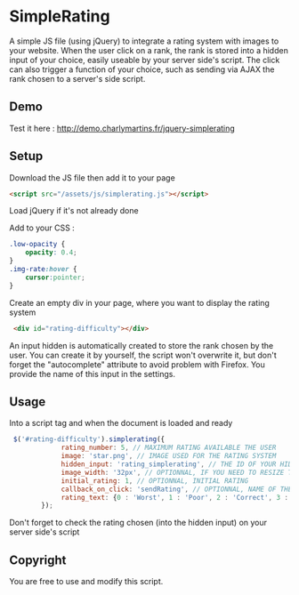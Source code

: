 SimpleRating
=============
A simple JS file (using jQuery) to integrate a rating system with images to your website.
When the user click on a rank, the rank is stored into a hidden input of your choice, easily useable by your server side's script.
The click can also trigger a function of your choice, such as sending via AJAX the rank chosen to a server's side script. 

Demo
------------------
Test it here :
http://demo.charlymartins.fr/jquery-simplerating

Setup
------------------
Download the JS file then add it to your page

````html
<script src="/assets/js/simplerating.js"></script>
````
Load jQuery if it's not already done

Add to your CSS :

````css
.low-opacity {
    opacity: 0.4;
}
.img-rate:hover {
    cursor:pointer;
}
````
Create an empty div in your page, where you want to display the rating system

````html
 <div id="rating-difficulty"></div>
````
An input hidden is automatically created to store the rank chosen by the user.
You can create it by yourself, the script won't overwrite it, but don't forget the "autocomplete" attribute to avoid problem with Firefox.
You provide the name of this input in the settings.
 
Usage
------------------
Into a script tag and when the document is loaded and ready

````js
 $('#rating-difficulty').simplerating({
             rating_number: 5, // MAXIMUM RATING AVAILABLE THE USER
             image: 'star.png', // IMAGE USED FOR THE RATING SYSTEM
             hidden_input: 'rating_simplerating', // THE ID OF YOUR HIDDEN INPUT CONTAINING THE USER'S CHOICE
             image_width: '32px', // OPTIONNAL, IF YOU NEED TO RESIZE THE IMAGE
             initial_rating: 1, // OPTIONNAL, INITIAL RATING
             callback_on_click: 'sendRating', // OPTIONNAL, NAME OF THE FUNCTION WITHOUT () CALLED WHEN THE USER CLICK ON A RATING
			 rating_text: {0 : 'Worst', 1 : 'Poor', 2 : 'Correct', 3 : 'Not bad', 4 : 'Great', 5 : 'Awesome'} // OPTIONNAL, TEXT DISPLAYED ACCORDING TO THE RATING CHOSEN, THE "0" RATING IS OPTIONNAL
        });
````

Don't forget to check the rating chosen (into the hidden input) on your server side's script

Copyright
------------------
You are free to use and modify this script.

